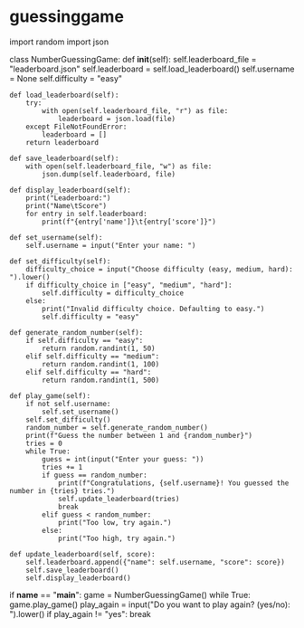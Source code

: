 # guessinggame
import random
import json

class NumberGuessingGame:
    def __init__(self):
        self.leaderboard_file = "leaderboard.json"
        self.leaderboard = self.load_leaderboard()
        self.username = None
        self.difficulty = "easy"
    
    def load_leaderboard(self):
        try:
            with open(self.leaderboard_file, "r") as file:
                leaderboard = json.load(file) 
        except FileNotFoundError:
            leaderboard = []
        return leaderboard
    
    def save_leaderboard(self):
        with open(self.leaderboard_file, "w") as file:
            json.dump(self.leaderboard, file)
    
    def display_leaderboard(self):
        print("Leaderboard:")
        print("Name\tScore")
        for entry in self.leaderboard:
            print(f"{entry['name']}\t{entry['score']}")
    
    def set_username(self):
        self.username = input("Enter your name: ")
    
    def set_difficulty(self):
        difficulty_choice = input("Choose difficulty (easy, medium, hard): ").lower()
        if difficulty_choice in ["easy", "medium", "hard"]:
            self.difficulty = difficulty_choice
        else:
            print("Invalid difficulty choice. Defaulting to easy.")
            self.difficulty = "easy"
    
    def generate_random_number(self):
        if self.difficulty == "easy":
            return random.randint(1, 50)
        elif self.difficulty == "medium":
            return random.randint(1, 100)
        elif self.difficulty == "hard":
            return random.randint(1, 500)
    
    def play_game(self):
        if not self.username:
            self.set_username()
        self.set_difficulty()
        random_number = self.generate_random_number()
        print(f"Guess the number between 1 and {random_number}")
        tries = 0
        while True:
            guess = int(input("Enter your guess: "))
            tries += 1
            if guess == random_number:
                print(f"Congratulations, {self.username}! You guessed the number in {tries} tries.")
                self.update_leaderboard(tries)
                break
            elif guess < random_number:
                print("Too low, try again.")
            else:
                print("Too high, try again.")
    
    def update_leaderboard(self, score):
        self.leaderboard.append({"name": self.username, "score": score})
        self.save_leaderboard()
        self.display_leaderboard()

if __name__ == "__main__":
    game = NumberGuessingGame()
    while True:
        game.play_game()
        play_again = input("Do you want to play again? (yes/no): ").lower()
        if play_again != "yes":
            break

   
